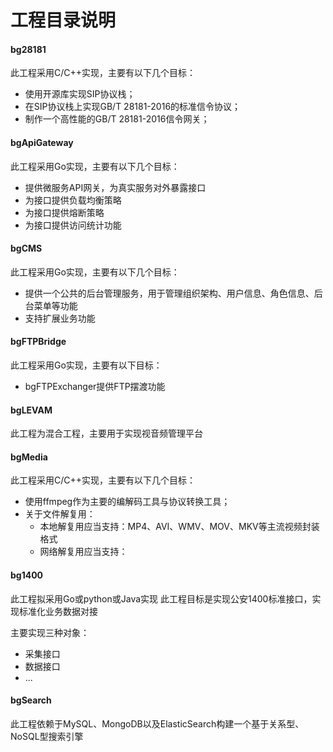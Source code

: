 # 工程目录说明

#### bg28181

此工程采用C/C++实现，主要有以下几个目标：

- 使用开源库实现SIP协议栈；
- 在SIP协议栈上实现GB/T 28181-2016的标准信令协议；
- 制作一个高性能的GB/T 28181-2016信令网关；

#### bgApiGateway

此工程采用Go实现，主要有以下几个目标：

- 提供微服务API网关，为真实服务对外暴露接口
- 为接口提供负载均衡策略
- 为接口提供熔断策略
- 为接口提供访问统计功能

#### bgCMS

此工程采用Go实现，主要有以下几个目标：

- 提供一个公共的后台管理服务，用于管理组织架构、用户信息、角色信息、后台菜单等功能
- 支持扩展业务功能

#### bgFTPBridge

此工程采用Go实现，主要有以下目标：

- bgFTPExchanger提供FTP摆渡功能

#### bgLEVAM

此工程为混合工程，主要用于实现视音频管理平台

#### bgMedia

此工程采用C/C++实现，主要有以下几个目标：

- 使用ffmpeg作为主要的编解码工具与协议转换工具；
- 关于文件解复用：
  - 本地解复用应当支持：MP4、AVI、WMV、MOV、MKV等主流视频封装格式
  - 网络解复用应当支持：

#### bg1400

此工程拟采用Go或python或Java实现
此工程目标是实现公安1400标准接口，实现标准化业务数据对接

主要实现三种对象：
- 采集接口
- 数据接口
- ...

#### bgSearch

此工程依赖于MySQL、MongoDB以及ElasticSearch构建一个基于关系型、NoSQL型搜索引擎